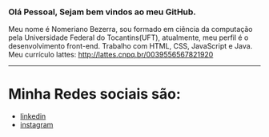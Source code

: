 ### Olá Pessoal, Sejam bem vindos ao meu GitHub.

Meu nome é Nomeriano Bezerra, sou formado em ciência da computação pela Universidade Federal do Tocantins(UFT), atualmente, meu perfil é o desenvolvimento front-end.
Trabalho com HTML, CSS, JavaScript e Java. Meu currículo lattes: http://lattes.cnpq.br/0039556567821920

<hr>


<h1> Minha Redes sociais são: </h1>
<ul>
  <li><a href="https://www.linkedin.com/in/nomeriano"> linkedin </a> </li>
  <li><a href="https://www.instagram.com/nomerianoneto/"> instagram</a></li>
</ul>
  
